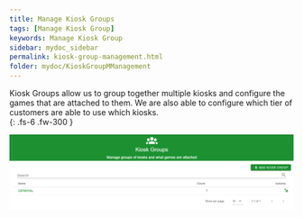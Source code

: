 ```yaml
---
title: Manage Kiosk Groups
tags: [Manage Kiosk Group]
keywords: Manage Kiosk Group
sidebar: mydoc_sidebar
permalink: kiosk-group-management.html
folder: mydoc/KioskGroupMManagement
---
```


Kiosk Groups allow us to group together multiple kiosks and configure the games that are attached to them. We are also able to configure which tier of customers are able to use which kiosks.  
{: .fs-6 .fw-300 }

<img src="./img/KioskGroupManagement/KioskGroupList.png" alt="">


